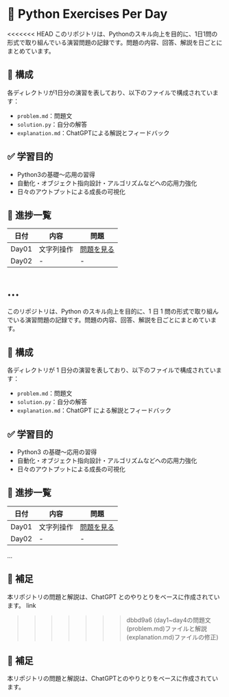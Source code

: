 # 🐍 Python Exercises Per Day

<<<<<<< HEAD
このリポジトリは、Pythonのスキル向上を目的に、1日1問の形式で取り組んでいる演習問題の記録です。問題の内容、回答、解説を日ごとにまとめています。

## 📅 構成
各ディレクトリが1日分の演習を表しており、以下のファイルで構成されています：

- `problem.md`：問題文
- `solution.py`：自分の解答
- `explanation.md`：ChatGPTによる解説とフィードバック

## ✅ 学習目的
- Python3の基礎〜応用の習得
- 自動化・オブジェクト指向設計・アルゴリズムなどへの応用力強化
- 日々のアウトプットによる成長の可視化

## 🔗 進捗一覧
| 日付 | 内容 | 問題 |
|------|------|------|
| Day01 | 文字列操作 | [問題を見る](day01/problem.md) |
| Day02 | - | - |
...
=======
このリポジトリは、Python のスキル向上を目的に、1 日 1 問の形式で取り組んでいる演習問題の記録です。問題の内容、回答、解説を日ごとにまとめています。

## 📅 構成

各ディレクトリが 1 日分の演習を表しており、以下のファイルで構成されています：

- `problem.md`：問題文
- `solution.py`：自分の解答
- `explanation.md`：ChatGPT による解説とフィードバック

## ✅ 学習目的

- Python3 の基礎〜応用の習得
- 自動化・オブジェクト指向設計・アルゴリズムなどへの応用力強化
- 日々のアウトプットによる成長の可視化

## 🔗 進捗一覧

| 日付  | 内容       | 問題                           |
| ----- | ---------- | ------------------------------ |
| Day01 | 文字列操作 | [問題を見る](day01/problem.md) |
| Day02 | -          | -                              |

...

## 💬 補足

本リポジトリの問題と解説は、ChatGPT とのやりとりをベースに作成されています。
link
>>>>>>> dbbd9a6 (day1~day4の問題文(problem.md)ファイルと解説(explanation.md)ファイルの修正)

## 💬 補足
本リポジトリの問題と解説は、ChatGPTとのやりとりをベースに作成されています。
